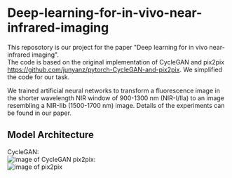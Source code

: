 # Deep-learning-for-in-vivo-near-infrared-imaging

This reposotory is our project for the paper "Deep learning for in vivo near-infrared imaging".  
The code is based on the original implementation of CycleGAN and pix2pix https://github.com/junyanz/pytorch-CycleGAN-and-pix2pix. We simplified the code for our task.  

We trained artificial neural networks to transform a fluorescence image in the shorter wavelength NIR window of 900-1300 nm (NIR-I/IIa) to an image resembling a NIR-IIb (1500-1700 nm) image. Details of the experiments can be found in our paper.  

## Model Architecture
CycleGAN:  
![image of CycleGAN](https://github.com/zhuoranzma/Deep-learning-for-in-vivo-near-infrared-imaging/blob/master/figs/CycleGAN.png) 
pix2pix:  
![image of pix2pix](https://github.com/zhuoranzma/Deep-learning-for-in-vivo-near-infrared-imaging/blob/master/figs/pix2pix.png)
